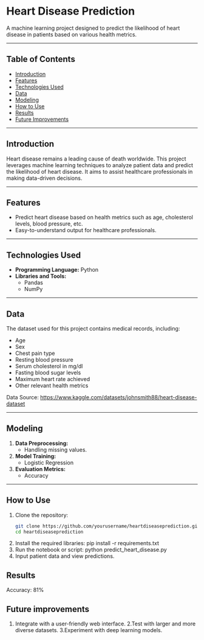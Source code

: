 # Heart Disease Prediction

A machine learning project designed to predict the likelihood of heart disease in patients based on various health metrics.

---

## Table of Contents

- [Introduction](#introduction)
- [Features](#features)
- [Technologies Used](#technologies-used)
- [Data](#data)
- [Modeling](#modeling)
- [How to Use](#how-to-use)
- [Results](#results)
- [Future Improvements](#future-improvements)

---

## Introduction

Heart disease remains a leading cause of death worldwide. This project leverages machine learning techniques to analyze patient data and predict the likelihood of heart disease. It aims to assist healthcare professionals in making data-driven decisions.

---

## Features

- Predict heart disease based on health metrics such as age, cholesterol levels, blood pressure, etc.
- Easy-to-understand output for healthcare professionals.

---

## Technologies Used

- **Programming Language:** Python
- **Libraries and Tools:**
  - Pandas
  - NumPy

---

## Data

The dataset used for this project contains medical records, including:
- Age
- Sex
- Chest pain type
- Resting blood pressure
- Serum cholesterol in mg/dl
- Fasting blood sugar levels
- Maximum heart rate achieved
- Other relevant health metrics

Data Source: https://www.kaggle.com/datasets/johnsmith88/heart-disease-dataset

---

## Modeling

1. **Data Preprocessing:**
   - Handling missing values.
2. **Model Training:**
   - Logistic Regression
3. **Evaluation Metrics:**
   - Accuracy

---

## How to Use

1. Clone the repository:
   ```bash
   git clone https://github.com/yourusername/heartdiseaseprediction.git
   cd heartdiseaseprediction
2. Install the required libraries:
   pip install -r requirements.txt
3. Run the notebook or script:
   python predict_heart_disease.py
4. Input patient data and view predictions.

## Results
  Accuracy: 81%

## Future improvements
  1. Integrate with a user-friendly web interface.
  2.Test with larger and more diverse datasets.
  3.Experiment with deep learning models. 
